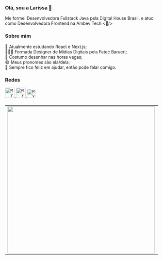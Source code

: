 ### Olá, sou a Larissa 👋

Me formei Desenvolvedora Fullstack Java pela Digital House Brasil, e atuo como Desenvolvedora Frontend na Ambev Tech <🍻/>

### Sobre mim

🌱 Atualmente estudando React e Next.js; <br/>
👩🏽‍🎓 Formada Designer de Midias Digitais pela Fatec Barueri; <br/>
🎨 Costumo desenhar nas horas vagas; <br/>
😄 Meus pronomes são ela/dela; <br/>
💬 Sempre fico feliz em ajudar, então pode falar comigo.

### Redes

<a href="https://www.linkedin.com/in/larrydiniz/">
  <code><img alt="My LinkedIn" width="32" src="https://user-images.githubusercontent.com/66534830/180829229-4873e9d3-950b-464e-8b07-7106373f75b7.png" /></code>
</a>

<a href="mailto:larissa.diniz_23@hotmail.com">
  <code><img alt="My e-mail" width="32" src="https://user-images.githubusercontent.com/66534830/180830456-63783cd1-2668-41d8-8097-871c9bcf249e.png" /></code>
</a>

<a href="https://www.behance.net/larrydiniz">
  <code><img alt="My e-mail" width="28" src="https://user-images.githubusercontent.com/66534830/180830586-b4682a96-2dab-4cde-a4d9-950fd404e093.png" /></code>
</a>

### 

<center>
<table>
    <tr>
        <td><img width="485px" align="left" src="https://github-readme-stats.vercel.app/api?username=larrydiniz&theme=dracula"/></td>
        <td><img width="400px" align="left" src="https://github-readme-stats.vercel.app/api/top-langs/?username=larrydiniz&hide=html&layout=compact&theme=dracula" /></td>
    </tr>   
</table>
</center> 
